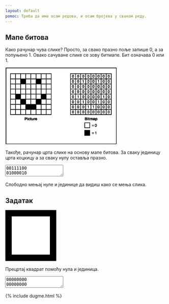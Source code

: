 ```yaml
---
layout: default
pomoc: Треба да има осам редова, и осам бројева у сваком реду.
---
```


## Мапе битова

Како рачунар чува слике? Просто, за свако празно поље запише 0, а за попуњено 1. Овако сачуване слике се зову битмапе. Бит означава 0 или 1.

![](slike/smesko.jpg)

Такође, рачунар црта слике на основу мапе битова. За сваку јединицу црта коцкицу а за сваку нулу оставља празно.

<textarea id='primer'>
00111100
01000010
10100101
10000001
10100101
10011001
01000010
00111100
</textarea>

<canvas id="platno1" width="160" height="160"></canvas>

Слободно мењај нуле и јединице да видиш како се мења слика.

## Задатак

![](slike/kvadrat.png)

Прецртај квадрат помоћу нула и јединица.

<textarea id='unos'>
00000000
00000000
00000000
00000000
00000000
00000000
00000000
00000000
</textarea>

<canvas id="platno2" width="160" height="160"></canvas>

{% include dugme.html %}

<script src="js/bitmape.js"></script>
